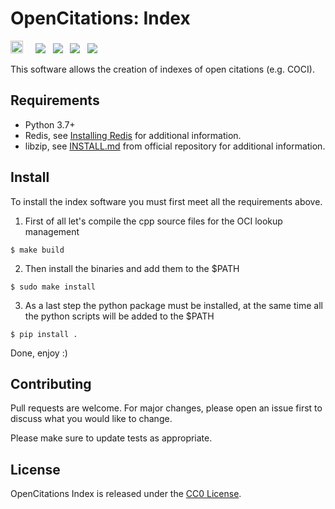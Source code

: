 # OpenCitations: Index
[<img src="http://opencitations.net/static/img/logo.png" width="20"/>](http://opencitations.net) &nbsp; &nbsp; [<img src="https://img.shields.io/badge/python-3.7%20%7C%203.8%20%7C%203.9%20%7C%203.10-brightgreen">](https://www.python.org/) &nbsp; [<img src="https://img.shields.io/badge/-c++-black?logo=c%2B%2B&style=social">](https://en.cppreference.com/) &nbsp; [<img src="https://img.shields.io/badge/os-linux-gray">](https://www.linux.org) &nbsp; [<img src="https://img.shields.io/badge/os-macOS-gray">](https://www.apple.com/macos/) 

This software allows the creation of indexes of open citations (e.g. COCI).

## Requirements
- Python 3.7+
- Redis, see [Installing Redis](https://redis.io/docs/getting-started/installation/) for additional information.
- libzip, see [INSTALL.md](https://github.com/nih-at/libzip/blob/master/INSTALL.md) from official repository for additional information.
## Install
To install the index software you must first meet all the requirements above.

1. First of all let's compile the cpp source files for the OCI lookup management
```console
$ make build
```
2. Then install the binaries and add them to the $PATH
```console
$ sudo make install
```
3. As a last step the python package must be installed, at the same time all the python scripts will be added to the $PATH
```console
$ pip install .
```
Done, enjoy :)
## Contributing
Pull requests are welcome. For major changes, please open an issue first to discuss what you would like to change.

Please make sure to update tests as appropriate.

## License
OpenCitations Index is released under the [CC0 License](LICENSE).